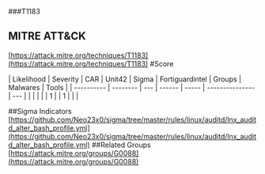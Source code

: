 ###T1183
## MITRE ATT&CK
[https://attack.mitre.org/techniques/T1183](https://attack.mitre.org/techniques/T1183)
#Score

| Likelihood | Severity | CAR | Unit42 | Sigma | Fortiguardintel | Groups | Malwares | Tools |
| ---------- | -------- | --- | ------ | ----- | --------------- | ---  |
 |   |   |   |   | 1 |   | 1 |   |   |

##Sigma Indicators
[https://github.com/Neo23x0/sigma/tree/master/rules/linux/auditd/lnx_auditd_alter_bash_profile.yml](https://github.com/Neo23x0/sigma/tree/master/rules/linux/auditd/lnx_auditd_alter_bash_profile.yml)
[]()
##Related Groups
[https://attack.mitre.org/groups/G0088](https://attack.mitre.org/groups/G0088)
[]()
